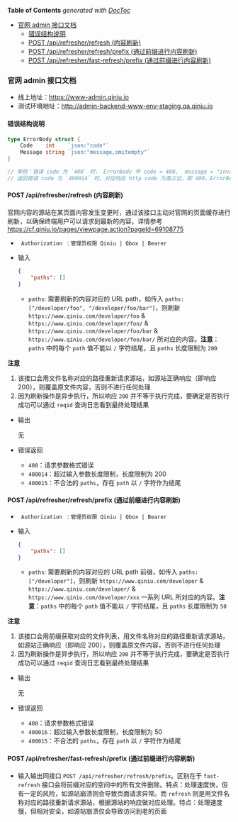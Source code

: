<!-- START doctoc generated TOC please keep comment here to allow auto update -->
<!-- DON'T EDIT THIS SECTION, INSTEAD RE-RUN doctoc TO UPDATE -->
**Table of Contents**  *generated with [DocToc](https://github.com/thlorenz/doctoc)*

- [官网 admin 接口文档](#%E5%AE%98%E7%BD%91-admin-%E6%8E%A5%E5%8F%A3%E6%96%87%E6%A1%A3)
  - [错误结构说明](#%E9%94%99%E8%AF%AF%E7%BB%93%E6%9E%84%E8%AF%B4%E6%98%8E)
  - [POST /api/refresher/refresh (内容刷新)](#post-apirefresherrefresh-%E5%86%85%E5%AE%B9%E5%88%B7%E6%96%B0)
  - [POST /api/refresher/refresh/prefix (通过前缀进行内容刷新)](#post-apirefresherrefreshprefix-%E9%80%9A%E8%BF%87%E5%89%8D%E7%BC%80%E8%BF%9B%E8%A1%8C%E5%86%85%E5%AE%B9%E5%88%B7%E6%96%B0)
  - [POST /api/refresher/fast-refresh/prefix (通过前缀进行内容刷新)](#post-apirefresherfast-refreshprefix-%E9%80%9A%E8%BF%87%E5%89%8D%E7%BC%80%E8%BF%9B%E8%A1%8C%E5%86%85%E5%AE%B9%E5%88%B7%E6%96%B0)

<!-- END doctoc generated TOC please keep comment here to allow auto update -->

### 官网 admin 接口文档

* 线上地址：https://www-admin.qiniu.io
* 测试环境地址：http://admin-backend-www-env-staging.qa.qiniu.io

#### 错误结构说明

```go
type ErrorBody struct {
	Code    int    `json:"code"`
	Message string `json:"message,omitempty"`
}

// 举例：错误 code 为 `400` 时， ErrorBody 中 code = 400,  message = "invalid args"
// 返回错误 code 为 `400014` 时，对应响应 http code 为高三位，即 400，ErrorBody 中 code = 400014
```


#### POST /api/refresher/refresh (内容刷新)

官网内容的源站在某页面内容发生变更时，通过该接口主动对官网的页面缓存进行刷新，以确保终端用户可以请求到最新的内容，详情参考 https://cf.qiniu.io/pages/viewpage.action?pageId=69108775

* ` Authorization ：管理员权限 Qiniu | Qbox | Bearer`

* 输入

  ```json
  {
      "paths": []
  }
  ```
  
  - `paths`: 需要刷新的内容对应的 URL path，如传入 `paths: ["/developer/foo", "/developer/foo/bar"]`，则刷新 `https://www.qiniu.com/developer/foo` & `https://www.qiniu.com/developer/foo/` & `https://www.qiniu.com/developer/foo/bar` & `https://www.qiniu.com/developer/foo/bar/` 所对应的内容。**注意**：`paths` 中的每个 `path` 值不能以 `/` 字符结尾，且 `paths` 长度限制为 `200`

**注意**
1. 该接口会用文件名称对应的路径重新请求源站，如源站正确响应（即响应 200），则覆盖原文件内容，否则不进行任何处理
2. 因为刷新操作是异步执行，所以响应 `200` 并不等于执行完成，要确定是否执行成功可以通过 `reqid` 查询日志看到最终处理结果

* 输出

  无

* 错误返回
  - `400`：请求参数格式错误
  - `400014`：超过输入参数长度限制，长度限制为 200
  - `400015`：不合法的 `paths`，存在 `path` 以 `/` 字符作为结尾


#### POST /api/refresher/refresh/prefix (通过前缀进行内容刷新)

* ` Authorization ：管理员权限 Qiniu | Qbox | Bearer`

* 输入

  ```json
  {
      "paths": []
  }
  ```
  
  - `paths`: 需要刷新的内容对应的 URL path 前缀，如传入 `paths: ["/developer"]`，则刷新 `https://www.qiniu.com/developer` & `https://www.qiniu.com/developer/` & `https://www.qiniu.com/developer/xxx` 一系列 URL 所对应的内容。**注意**：`paths` 中的每个 `path` 值不能以 `/` 字符结尾，且 `paths` 长度限制为 `50`

**注意**
1. 该接口会用前缀获取对应的文件列表，用文件名称对应的路径重新请求源站，如源站正确响应（即响应 200），则覆盖原文件内容，否则不进行任何处理
2. 因为刷新操作是异步执行，所以响应 `200` 并不等于执行完成，要确定是否执行成功可以通过 `reqid` 查询日志看到最终处理结果

* 输出

  无

* 错误返回
  - `400`：请求参数格式错误
  - `400016`：超过输入参数长度限制，长度限制为 50
  - `400015`：不合法的 `paths`，存在 `path` 以 `/` 字符作为结尾


#### POST /api/refresher/fast-refresh/prefix (通过前缀进行内容刷新)

* 输入输出同接口 `POST /api/refresher/refresh/prefix`。区别在于 `fast-refresh` 接口会将前缀对应的空间中的所有文件删除。特点：处理速度快，但有一定的风险，如源站崩溃则会导致页面请求异常。而 `refresh` 则是用文件名称对应的路径重新请求源站，根据源站的响应做对应处理。特点：处理速度慢，但相对安全，如源站崩溃仅会导致访问到老的页面